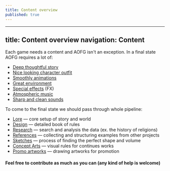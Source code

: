 ```yaml
---
title: Content overview
published: true
---
```

---
title: Content overview
navigation: Content
---

Each game needs a content and AOFG isn't an exception. 
In a final state AOFG requires a lot of:
- [Deep thoughtful story][1]
- [Nice looking character outfit][2]
- [Smoothly animations][3]
- [Great environment][4]
- [Special effects][5] (FX)
- [Atmospheric music][6]
- [Sharp and clean sounds][7] 

To come to the final state we should pass through whole pipeline:
- [Lore] — core setup of story and world
- [Design] — detailed book of rules
- [Research] — search and analysis the data (ex. the history of religions)
- [References] — collecting and structuring examples from other projects 
- [Sketches] — process of finding the perfect shape and volume
- [Concept Arts] — visual rules for continues works
- [Promo artworks] — drawing artworks for promotion 

#### Feel free to contribute as much as you can (any kind of help is welcome)

[1]:story.md#Story
[2]:outfit.md
[3]:animations.md
[4]:environment.md
[5]:effects.md
[6]:music.md#Music
[7]:music.md#Sounds
[Lore]:store.md#Lore
[Design]:design.md
[Research]:design.md#Research
[References]:references.md
[Sketches]:artwork.md#Sketches
[Concept Arts]:artwork.md#Concept-art
[Promo artworks]:artwork.md#Promo

